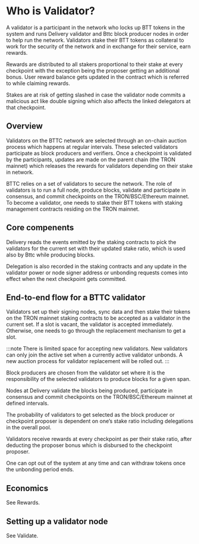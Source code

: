# Who is Validator?

A validator is a participant in the network who locks up BTT tokens in the system and runs Delivery validator and Bttc block producer nodes in order to help run the network. Validators stake their BTT tokens as collateral to work for the security of the network and in exchange for their service, earn rewards.

Rewards are distributed to all stakers proportional to their stake at every checkpoint with the exception being the proposer getting an additional bonus. User reward balance gets updated in the contract which is referred to while claiming rewards.

Stakes are at risk of getting slashed in case the validator node commits a malicious act like double signing which also affects the linked delegators at that checkpoint.


## Overview

Validators on the BTTC network are selected through an on-chain auction process which happens at regular intervals. These selected validators participate as block producers and verifiers. Once a checkpoint is validated by the participants, updates are made on the parent chain (the TRON mainnet) which releases the rewards for validators depending on their stake in network.

BTTC relies on a set of validators to secure the network. The role of validators is to run a full node, produce blocks, validate and participate in consensus, and commit checkpoints on the TRON/BSC/Ethereum mainnet. To become a validator, one needs to stake their BTT tokens with staking management contracts residing on the TRON mainnet.

## Core compenents

Delivery reads the events emitted by the staking contracts to pick the validators for the current set with their updated stake ratio, which is used also by Bttc while producing blocks.

Delegation is also recorded in the staking contracts and any update in the validator power or node signer address or unbonding requests comes into effect when the next checkpoint gets committed.


## End-to-end flow for a BTTC validator

Validators set up their signing nodes, sync data and then stake their tokens on the TRON mainnet staking contracts to be accepted as a validator in the current set. If a slot is vacant, the validator is accepted immediately. Otherwise, one needs to go through the replacement mechanism to get a slot.

:::note
There is limited space for accepting new validators. New validators can only join the active set when a currently active validator unbonds. A new auction process for validator replacement will be rolled out.
:::

Block producers are chosen from the validator set where it is the responsibility of the selected validators to produce blocks for a given span.

Nodes at Delivery validate the blocks being produced, participate in consensus and commit checkpoints on the TRON/BSC/Ethereum mainnet at defined intervals.

The probability of validators to get selected as the block producer or checkpoint proposer is dependent on one’s stake ratio including delegations in the overall pool.

Validators receive rewards at every checkpoint as per their stake ratio, after deducting the proposer bonus which is disbursed to the checkpoint proposer.

One can opt out of the system at any time and can withdraw tokens once the unbonding period ends.

## Economics

See Rewards.

## Setting up a validator node

See Validate.
